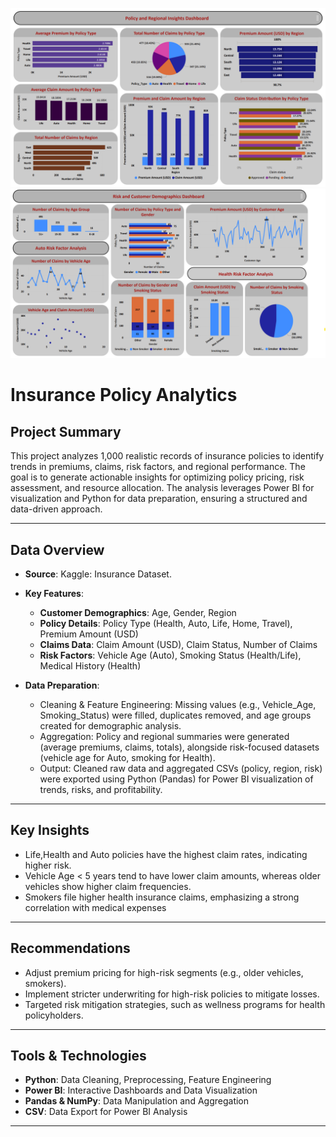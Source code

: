 ![Dashboard Preview](Dashboard/PolicyandRegionalInsightsDashboard.png)
![Dashboard Preview](Dashboard/RiskandCustomerDemographicsDashboard.png)

# **Insurance Policy Analytics**

## **Project Summary**  
This project analyzes 1,000 realistic records of insurance policies to identify trends in premiums, claims, risk factors, and regional performance. The goal is to generate actionable insights for optimizing policy pricing, risk assessment, and resource allocation. The analysis leverages Power BI for visualization and Python for data preparation, ensuring a structured and data-driven approach.  

---


## **Data Overview**  

- **Source**: Kaggle: Insurance Dataset.  
- **Key Features**:  
  - **Customer Demographics**: Age, Gender, Region
  - **Policy Details**: Policy Type (Health, Auto, Life, Home, Travel), Premium Amount (USD)
  - **Claims Data**: Claim Amount (USD), Claim Status, Number of Claims
  - **Risk Factors**: Vehicle Age (Auto), Smoking Status (Health/Life), Medical History (Health)  
  

- **Data Preparation**:  
  - Cleaning & Feature Engineering: Missing values (e.g., Vehicle_Age, Smoking_Status) were filled, duplicates removed, and age groups created for demographic analysis.
  - Aggregation: Policy and regional summaries were generated (average premiums, claims, totals), alongside risk-focused datasets (vehicle age for Auto, smoking for Health).
  - Output: Cleaned raw data and aggregated CSVs (policy, region, risk) were exported using Python (Pandas) for Power BI visualization of trends, risks, and profitability.

---

## **Key Insights**  

  - Life,Health and Auto policies have the highest claim rates, indicating higher risk.
  - Vehicle Age < 5 years tend to have lower claim amounts, whereas older vehicles show higher claim frequencies.
  - Smokers file higher health insurance claims, emphasizing a strong correlation with medical expenses  

---

## **Recommendations**  

  - Adjust premium pricing for high-risk segments (e.g., older vehicles, smokers).
  - Implement stricter underwriting for high-risk policies to mitigate losses.
  - Targeted risk mitigation strategies, such as wellness programs for health policyholders. 

---

## **Tools & Technologies**  

- **Python**: Data Cleaning, Preprocessing, Feature Engineering
- **Power BI**: Interactive Dashboards and Data Visualization
- **Pandas & NumPy**: Data Manipulation and Aggregation
- **CSV**: Data Export for Power BI Analysis 

---
  

